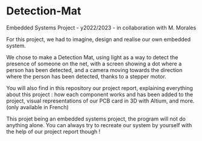 # Detection-Mat
Embedded Systems Project - y2022/2023 - in collaboration with M. Morales  

For this project, we had to imagine, design and realise our own embedded system.  
  
We chose to make a Detection Mat, using light as a way to detect the presence of someone on the net, with a screen showing a dot where a person has been detected, and a camera moving towards the direction where the person has been detected, thanks to a stepper motor.  
  
You will also find in this repository our project report, explaining everything about this project : how each component works and has been added to the project, visual representations of our PCB card in 3D with Altium, and more. (only available in French)  
  
This projet being an embedded systems project, the program will not do anything alone. You can always try to recreate our system by yourself with the help of our project report though !

